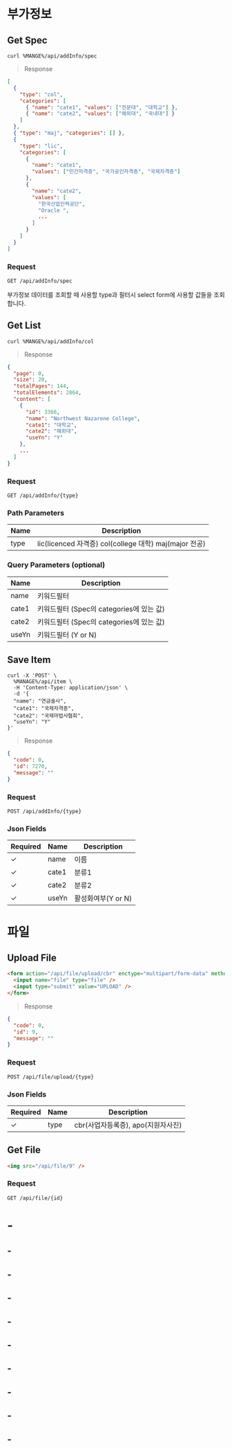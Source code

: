 # 부가정보

## Get Spec

```shell
curl %MANGE%/api/addInfo/spec
```

> Response

```json
[
  {
    "type": "col",
    "categories": [
      { "name": "cate1", "values": ["전문대", "대학교"] },
      { "name": "cate2", "values": ["해외대", "국내대"] }
    ]
  },
  { "type": "maj", "categories": [] },
  {
    "type": "lic",
    "categories": [
      {
        "name": "cate1",
        "values": ["민간자격증", "국가공인자격증", "국제자격증"]
      },
      {
        "name": "cate2",
        "values": [
          "한국산업인력공단",
          "Oracle ",
          ...
        ]
      }
    ]
  }
]
```

### Request

`GET /api/addInfo/spec`

부가정보 데이터를 조회할 때 사용할 type과 필터시 select form에 사용할 값들을 조회합니다.

## Get List

```shell
curl %MANGE%/api/addInfo/col
```

> Response

```json
{
  "page": 0,
  "size": 20,
  "totalPages": 144,
  "totalElements": 2864,
  "content": [
    {
      "id": 3366,
      "name": "Northwest Nazarene College",
      "cate1": "대학교",
      "cate2": "해외대",
      "useYn": "Y"
    },
    ...
  ]
}
```

### Request

`GET /api/addInfo/{type}`

### Path Parameters

| Name | Description                                            |
| ---- | ------------------------------------------------------ |
| type | lic(licenced 자격증) col(college 대학) maj(major 전공) |

### Query Parameters (optional)

| Name  | Description                              |
| ----- | ---------------------------------------- |
| name  | 키워드필터                               |
| cate1 | 키워드필터 (Spec의 categories에 있는 값) |
| cate2 | 키워드필터 (Spec의 categories에 있는 값) |
| useYn | 키워드필터 (Y or N)                      |

## Save Item

```shell
curl -X 'POST' \
  %MANAGE%/api/item \
  -H 'Content-Type: application/json' \
  -d '{
  "name": "연금술사",
  "cate1": "국제자격증",
  "cate2": "국제마법사협회",
  "useYn": "Y"
}'
```

> Response

```json
{
  "code": 0,
  "id": 7270,
  "message": ""
}
```

### Request

`POST /api/addInfo/{type}`

### Json Fields

| Required | Name  | Description        |
| -------- | ----- | ------------------ |
| ✓        | name  | 이름               |
| ✓        | cate1 | 분류1              |
| ✓        | cate2 | 분류2              |
| ✓        | useYn | 활성화여부(Y or N) |

# 파일

## Upload File

```html
<form action="/api/file/upload/cbr" enctype="multipart/form-data" method="POST">
  <input name="file" type="file" />
  <input type="submit" value="UPLOAD" />
</form>
```

> Response

```json
{
  "code": 0,
  "id": 9,
  "message": ""
}
```

### Request

`POST /api/file/upload/{type}`

### Json Fields

| Required | Name | Description                        |
| -------- | ---- | ---------------------------------- |
| ✓        | type | cbr(사업자등록증), apo(지원자사진) |

## Get File

```html
<img src="/api/file/9" />
```

### Request

`GET /api/file/{id}`

# -

## -

## -

## -

## -

## -

## -

## -

## -

## -
